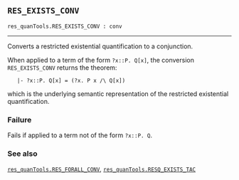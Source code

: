 ## `RES_EXISTS_CONV`

``` hol4
res_quanTools.RES_EXISTS_CONV : conv
```

------------------------------------------------------------------------

Converts a restricted existential quantification to a conjunction.

When applied to a term of the form `?x::P. Q[x]`, the conversion
`RES_EXISTS_CONV` returns the theorem:

``` hol4
   |- ?x::P. Q[x] = (?x. P x /\ Q[x])
```

which is the underlying semantic representation of the restricted
existential quantification.

### Failure

Fails if applied to a term not of the form `?x::P. Q`.

### See also

[`res_quanTools.RES_FORALL_CONV`](#res_quanTools.RES_FORALL_CONV),
[`res_quanTools.RESQ_EXISTS_TAC`](#res_quanTools.RESQ_EXISTS_TAC)

